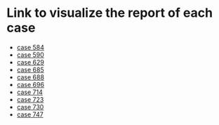 # Link to visualize the report of each case

- [case 584](https://gautierigiuseppe.github.io/Genomics-FamilyTrios/MultiQC_reports/case584.html)<br>
- [case 590](https://gautierigiuseppe.github.io/Genomics-FamilyTrios/MultiQC_reports/case590.html)<br>
- [case 629](https://gautierigiuseppe.github.io/Genomics-FamilyTrios/MultiQC_reports/case629.html)<br>
- [case 685](https://gautierigiuseppe.github.io/Genomics-FamilyTrios/MultiQC_reports/case685.html)<br>
- [case 688](https://gautierigiuseppe.github.io/Genomics-FamilyTrios/MultiQC_reports/case688.html)<br>
- [case 696](https://gautierigiuseppe.github.io/Genomics-FamilyTrios/MultiQC_reports/case696.html)<br>
- [case 714](https://gautierigiuseppe.github.io/Genomics-FamilyTrios/MultiQC_reports/case714.html)<br>
- [case 723](https://gautierigiuseppe.github.io/Genomics-FamilyTrios/MultiQC_reports/case723.html)<br>
- [case 730](https://gautierigiuseppe.github.io/Genomics-FamilyTrios/MultiQC_reports/case730.html)<br>
- [case 747](https://gautierigiuseppe.github.io/Genomics-FamilyTrios/MultiQC_reports/case747.html)<br>
